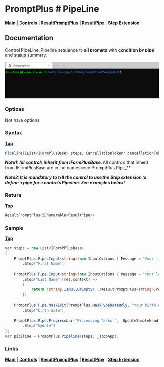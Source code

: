 # PromptPlus # PipeLine
[**Main**](index.md#help) | 
[**Controls**](index.md#apis) |
[**ResultPromptPlus**](resultpromptplus) |
[**ResultPipe**](resultpipe) |
[**Step Extension**](pipelinestep) 

## Documentation
Control PipeLine. Pipeline sequence to **all prompts** with **condition by pipe** and status summary.

![](./images/PipeLine.gif)

### Options

Not have options

### Syntax
[**Top**](#promptplus--pipeline)

```csharp
Pipeline(IList<IFormPlusBase> steps, CancellationToken? cancellationToken = null)
```

**_Note1: All controls inherit from IFormPlusBase_**. All controls that inherit from IFormPlusBase are in the namespece PromptPlus.Pipe_**

**_Note2: It is mandatory to tell the control to use the Step extension to define a pipe for a contro´s Pipeline. See examples below!_**

### Return
[**Top**](#promptplus--input)

```csharp
ResultPromptPlus<IEnumerable<ResultPipe>>
```

### Sample
[**Top**](#promptplus--input)

```csharp
var steps = new List<IFormPPlusBase>
{
    PromptPlus.Pipe.Input<string>(new InputOptions { Message = "Your first name (empty = skip lastname)" })
        .Step("First Name"),

    PromptPlus.Pipe.Input<string>(new InputOptions { Message = "Your last name" })
        .Step("Last Name",(res,context) =>
        {
            return !string.IsNullOrEmpty( ((ResultPromptPlus<string>)res[0].ValuePipe).Value);
        }),

    PromptPlus.Pipe.MaskEdit(PromptPlus.MaskTypeDateOnly, "Your birth date",cancellationToken: _stopApp)
        .Step("birth date"),

    PromptPlus.Pipe.Progressbar("Processing Tasks ",  UpdateSampleHandlerAsync, 30)
        .Step("Update")
};
var pipiline = PromptPlus.Pipeline(steps, _stopApp);
```

### Links
[**Main**](index.md#help) | 
[**Controls**](index.md#apis) |
[**ResultPromptPlus**](resultpromptplus) |
[**ResultPipe**](resultpipe) |
[**Step Extension**](pipelinestep) 

